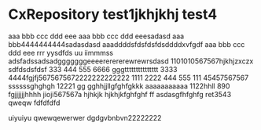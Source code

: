 # CxRepository test1jkhjkhj test4
aaa bbb ccc ddd eee
aaa bbb ccc ddd eeesadasd
aaa bbb4444444444sadasdasd
aaaddddsfdsfdsfdsddddxvfgdf
aaa bbb ccc ddd eee rrr yysdfds uu iimmmss
adsfadssadsadgggggggeeeererererewrewrsdasd
1101010567567hjkhjzxczx
sdfdsdsfdsf
333 444 555 6666 gggttttttttttttttt
3333 4444fgjfj5675675672222222222222
1111 2222
444 555
111 45457567567
ssssssghghgh
12221
gg
gghhjjllgfghfgkkk
aaaaaaaaaaa
1122hhll
890
fgjjjjjjhhhh
jioji567567a
hjhkjk
hjkhjkfghfghf
ff
asdasgfhfghfg
ret3543
qweqw   fdfdfdfd

uiyuiyu
qwewqewerwer dgdgvbnbvn22222222
